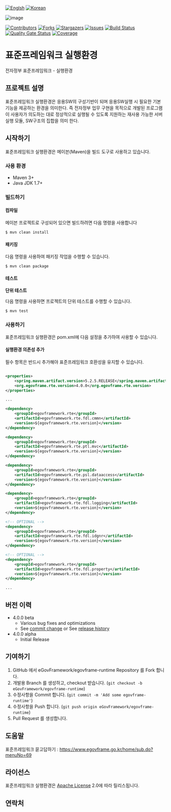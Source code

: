 [![Englsh][language-en-shield]](README.md) 
[![Korean][language-kr-shield]](README.kr.md)

![image](https://user-images.githubusercontent.com/1613812/125195363-365a7d00-e290-11eb-92b5-6cfd5266962e.png)

[![Contributors][contributors-shield]][contributors-url]
[![Forks][forks-shield]][forks-url]
[![Stargazers][stars-shield]][stars-url]
[![Issues][issues-shield]][issues-url]
[![Build Status][build-status-shield]][build-status-url]
[![Quality Gate Status][quality-gate-status-shield]][quality-gate-status-url]
[![Coverage][coverage-shield]][coverage-url]

<!-- ABOUT THE PROJECT -->
# 표준프레임워크 실행환경

전자정부 표준프레임워크 - 실행환경

## 프로젝트 설명

표준프레임워크 실행환경은 응용SW의 구성기반이 되며 응용SW실행 시 필요한 기본 기능을 제공하는 환경을 의미한다. 즉 전자정부 업무 구현을 목적으로 개발된 프로그램이 사용자가 의도하는 대로 정상적으로 실행될 수 있도록 지원하는 재사용 가능한 서버 실행 모듈, SW구조의 집합을 의미 한다.

<!-- GETTING STARTED -->
## 시작하기

표준프레임워크 실행환경은 메이븐(Maven)을 빌드 도구로 사용하고 있습니다.

### 사용 환경

* Maven 3+
* Java JDK 1.7+

### 빌드하기

#### 컴파일

메이븐 프로젝트로 구성되어 있으면 빌드하려면 다음 명령을 사용합니다

```
$ mvn clean install
```

#### 패키징

다음 명령을 사용하여 패키징 작업을 수행할 수 있습니다. 

```
$ mvn clean package
```

#### 테스트

__단위 테스트__

다음 명령을 사용하면 프로젝트의 단위 테스트를 수행할 수 있습니다.

```
$ mvn test
```

### 사용하기

표준프레임워크 실행환경은 pom.xml에 다음 설정을 추가하여 사용할 수 있습니다. 

#### 실행환경 의존성 추가

필수 항목은 반드시 추가해야 표준프레임워크 호환성을 유지할 수 있습니다. 

``` xml

<properties>
    <spring.maven.artifact.version>5.2.5.RELEASE</spring.maven.artifact.version>
    <org.egovframe.rte.version>4.0.0</org.egovframe.rte.version>
</properties>

...

<dependency>
    <groupId>egovframework.rte</groupId>
    <artifactId>egovframework.rte.fdl.cmmn</artifactId>
    <version>${egovframework.rte.version}</version>
</dependency>

<dependency>
    <groupId>egovframework.rte</groupId>
    <artifactId>egovframework.rte.ptl.mvc</artifactId>
    <version>${egovframework.rte.version}</version>
</dependency>

<dependency>
    <groupId>egovframework.rte</groupId>
    <artifactId>egovframework.rte.psl.dataaccess</artifactId>
    <version>${egovframework.rte.version}</version>
</dependency>

<dependency>
    <groupId>egovframework.rte</groupId>
    <artifactId>egovframework.rte.fdl.logging</artifactId>
    <version>${egovframework.rte.version}</version>
</dependency>

<!-- OPTIONAL -->
<dependency>
    <groupId>egovframework.rte</groupId>
    <artifactId>egovframework.rte.fdl.idgnr</artifactId>
    <version>${egovframework.rte.version}</version>
</dependency>

<!-- OPTIONAL -->
<dependency>
    <groupId>egovframework.rte</groupId>
    <artifactId>egovframework.rte.fdl.property</artifactId>
    <version>${egovframework.rte.version}</version>
</dependency>

...

```

## 버전 이력

* 4.0.0 beta
    * Various bug fixes and optimizations
    * See [commit change]() or See [release history]()
* 4.0.0 alpha
    * Initial Release

<!-- CONTRIBUTING -->
## 기여하기

1. GitHub 에서 eGovFramework/egovframe-runtime Repository 를 Fork 합니다.
2. 개발용 Branch 를 생성하고, checkout 받습니다. (`git checkout -b eGovFramework/egovframe-runtime`)
3. 수정사항을 Commit 합니다. (`git commit -m 'Add some egovframe-runtime'`)
4. 수정사항을 Push 합니다. (`git push origin eGovFramework/egovframe-runtime`)
5. Pull Request 를 생성합니다.

## 도움말

표준프레임워크 묻고답하기 : https://www.egovframe.go.kr/home/sub.do?menuNo=69

## 라이선스

표준프레임워크 실행환경은 [Apache License](https://www.apache.org/licenses/LICENSE-2.0) 2.0에 따라 릴리스됩니다.

## 연락처

<!-- MARKDOWN LINKS & IMAGES -->
[language-kr-shield]: https://img.shields.io/badge/language-Korean-blue.svg?style=flat-square
[language-en-shield]: https://img.shields.io/badge/language-English-red.svg?style=flat-square

[contributors-shield]: https://img.shields.io/github/contributors/eGovFramework/egovframe-runtime.svg?style=flat-square
[contributors-url]: https://github.com/eGovFramework/egovframe-runtime/graphs/contributors
[forks-shield]: https://img.shields.io/github/forks/eGovFramework/egovframe-runtime.svg?style=flat-square
[forks-url]: https://github.com/eGovFramework/egovframe-runtime/network/members
[stars-shield]: https://img.shields.io/github/stars/eGovFramework/egovframe-runtime.svg?style=flat-square
[stars-url]: https://github.com/eGovFramework/egovframe-runtime/stargazers
[issues-shield]: https://img.shields.io/github/issues/eGovFramework/egovframe-runtime.svg?style=flat-square
[issues-url]: https://github.com/eGovFramework/egovframe-runtime/issues
[license-shield]: https://img.shields.io/github/license/eGovFramework/egovframe-runtime.svg?style=flat-square
[license-url]: https://github.com/eGovFramework/egovframe-runtime/blob/master/LICENSE.txt

[build-status-shield]: https://shields.io/travis/openlenalab/egovframe-runtime?style=flat-square
[build-status-url]: https://travis-ci.com/openlenalab/egovframe-runtime
[quality-gate-status-shield]: https://sonarcloud.io/api/project_badges/measure?project=openlenalab_egovframe-runtime&metric=alert_status
[quality-gate-status-url]: https://sonarcloud.io/dashboard?id=openlenalab_egovframe-runtime
[coverage-shield]: https://sonarcloud.io/api/project_badges/measure?project=openlenalab_egovframe-runtime&metric=coverage
[coverage-url]: https://sonarcloud.io/dashboard?id=openlenalab_egovframe-runtime

